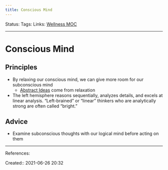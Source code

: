 ```yaml
---
title: Conscious Mind
---
```

Status:
Tags: 
Links: [Wellness MOC](out/wellness-moc.md)
___
# Conscious Mind
## Principles
- By relaxing our conscious mind, we can give more room for our subconscious mind
	- [Abstract Ideas](None) come from relaxation
- The left hemisphere reasons sequentially, analyzes details, and excels at linear analysis. “Left-brained” or “linear” thinkers who are analytically strong are often called “bright.”
## Advice
- Examine subconscious thoughts with our logical mind before acting on them
___
References:

Created:: 2021-06-26 20:32